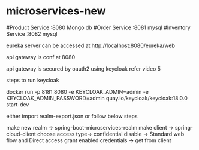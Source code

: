 # microservices-new
#Product Service :8080 Mongo db
#Order Service :8081 mysql
#Inventory Service :8082 mysql

eureka server
can be accessed at
http://localhost:8080/eureka/web



api gateway is conf at 8080




api gateway is secured by oauth2 using keycloak
refer video 5

steps to run keycloak

docker run -p 8181:8080 -e KEYCLOAK_ADMIN=admin -e KEYCLOAK_ADMIN_PASSWORD=admin quay.io/keycloak/keycloak:18.0.0 start-dev

either import  realm-export.json 
or follow below steps

make new  realm ->  spring-boot-microservices-realm
make client -> spring-cloud-client
choose access type-> confidential
disable -> Standard web flow and Direct access grant enabled
credentials -> get from client



